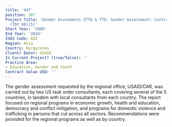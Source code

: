 ```yaml
---
title: '447'
position: 387
Project Title: 'Gender Assesments STTA & TTO: Gender Assessment: Central Asian Republics
  (TDY 80)[5]'
Start Year: '2009'
End Year: '2010'
ISO3 Code: KGZ
Region: Asia
Country: Kyrgyzstan
Client/ Donor: USAID
Is Current Project? (true/false): ''
Practice Area:
- Education, Gender and Youth
Contract Value USD: ''
---
```


The gender assessment requested by the regional office, USAID/CAR, was carried out by two US task order consultants, each covering several of the 5 countries, in tandem with local consultants from each country. The report focused on regional programs in economic growth, health and education, democracy and conflict mitigation, and programs for domestic violence and trafficking in persons that cut across all sectors. Recommendations were provided for the regional programs as well as by country.